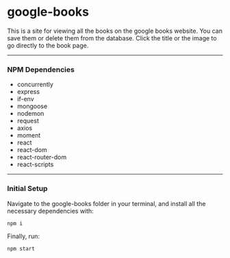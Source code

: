 # google-books
This is a site for viewing all the books on the google books website. You can save them or delete them from the database. Click the title or the image to go directly to the book page.

---

### **NPM Dependencies**

* concurrently
* express
* if-env
* mongoose
* nodemon
* request
* axios
* moment
* react
* react-dom
* react-router-dom
* react-scripts

---

### **Initial Setup**
Navigate to the google-books folder in your terminal, and install all the necessary dependencies with:

```
npm i
```

Finally, run:

```
npm start
```